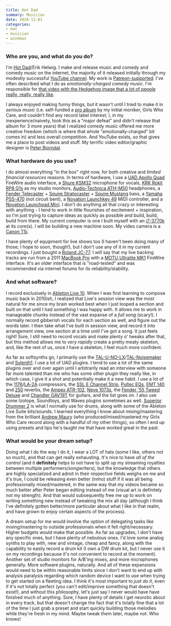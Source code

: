 ```yaml
---
title: Hot Dad
summary: Musician 
date: 2018-11-01
categories:
- mac 
- musician
- windows
---
```


### Who are you, and what do you do?

I'm [Hot Dad](http://hotdad.club/ "Erik's website.")/Erik Helwig. I make and release music and comedy and comedy music on the internet, the majority of it released initially through my modestly successful [YouTube channel](https://www.youtube.com/channel/UCGY2w6hIZWwyxasBUN7wbaQ "Erik's YouTube channel"). My work is [Patreon-supported](https://www.patreon.com/hotdad "Erik's Patreon account."). I've often described what I do as _emotionally-charged comedy music_. I'm responsible for [that video with the Hedgehog image that a lot of people really, really, really like](https://www.youtube.com/watch?v=7eKv4BEujFU "Erik's YouTube song about an image of a hedgehog.").

I always enjoyed making funny things, but it wasn't until I tried to make it in _serious music_ (i.e. self-funded a [pro album](https://www.youtube.com/watch?v=KSqBB4G2WBw "Erik's full album, Light Sleeper, on YouTube.") by my initial moniker, Girls Who Care, and couldn't find any record label interest; I, in my inexperience/naivety, took this as a "major defeat" and didn't release that album for 3 more years) that I realized comedy music offered me more creative freedom (which is where that whole "emotionally-charged" bit comes in) and less overall competition. And YouTube exists, so that gives me a place to post videos and stuff. My terrific video editor/graphic designer is [Peter Bjorndal](https://bjornd.al "Peter's website.").

### What hardware do you use?

I do almost everything "in the box" right now, for both creative and _limited financial resources_ reasons. In terms of hardware, I use a [UAD Apollo Quad][apollo] FireWire audio interface, a [Shure KSM32][ksm32] microphone for vocals, [KRK Rokit RP8 G1s][rokit-8] as my studio monitors, [Audio-Technica ATH-M50][ath-m50] headphones, a [Fender Telecaster][telecaster] + [Squire Stratocaster][stratocaster] + [Squire Mustang][mustang] bass, a [Yamaha PSS-470][portasound-pss-470] (not circuit bent), a [Novation Launchkey 49][launchkey-49] MIDI controller, and a [Novation Launchpad Mini][launchpad-mini]. I don't do anything all that crazy or interesting with anything - I tend to work in little flourishes of excitement + inspiration, so I'm just trying to capture ideas as quickly as possible and build, build, build from there. My current computer is one I built myself with an [i7-3770k][core-i7-3770k] at its core(s). I will be building a new machine soon. My video camera is a [Canon T5i][eos-rebel-t5i].

I have plenty of equipment for live shows too (I haven't been doing many of those; I hope to soon, though!), but I don't use any of it in my current recordings. I just bought a [Roland JC-77][jazz-chorus-jc-77]. I _will_ say that my live backing tracks are run from a 2011 [MacBook Pro][macbook-pro] with a [MOTU Ultralite MK1][ultralite] FireWire interface. It's an older interface that is "road-tested" and was recommended via internet forums for its reliability/stability.

### And what software?

I record exclusively in [Ableton Live 10][live]. When I was first learning to compose music back in 2010ish, I realized that Live's session view was the most natural for me since my brain worked best when I just looped a section and built on that until I had something I was happy with. It allows me to work in manageable chunks instead of the vast expanse of a _full song_ (scary!). I normally record gibberish vocals for each section as well, and figure out the words later. I then take what I've built in session view, and record it into arrangement view, one section at a time until I've got a song. It just feels right! Sure, I still need to record vocals and make plenty o' tweaks after that, but this method allows me to _very rapidly_ create a pretty meaty skeleton, and, like the rest of us, once I have a skeleton, I feel much more confident.

As far as softsynths go, I primarily use the [TAL-U-NO-LX][]/[TAL-Noisemaker][] and [Sylenth1][]. I use a lot of UAD plugins. I tend to use a lot of the same plugins over and over again until I arbitrarily read an interview with someone far more talented than me who has some other plugin they really like, in which case, I give it a shot and potentially make it a new habit. I use a lot of the [1176][]/[LA-2A][] compressors, the [SSL E Channel Strip][ssl-4000-e-channel-strip], [Pultec EQs][pultec-passive-eq], [EMT 140][emt-140-classic-plate-reverberator] and [250][emt-250-classic-electronic-reverb] reverbs, the [Ampex ATR-102][atr-102-mastering-tape-recorder], [Neve 1073s][1073-preamp-and-eq], the [Fender '55 Tweed Deluxe][fender-55-tweed-deluxe] and [Chandler GAV19T][chandler-limited-gav19t-amplifier] for guitars, and the list goes on. I also use some Izotope, Soundtoys, and Waves plugins sometimes as well. [Superior Drummer 2][superior-drummer] is what I normally use for drums, along with some of the Ableton Live Suite kits/sounds. I learned everything I know about mixing/mastering from the brilliant [Andrew Maury](http://andrewmaury.net/ "Andrew's website.") (who produced/mixed/mastered my Girls Who Care record along with a handful of my other things), so often I end up using presets and tips he's taught me that have worked great in the past.

### What would be your dream setup?

Doing what I do the way I do it, I wear a LOT of hats (some I like, others not so much), and that can get really exhausting. It's nice to have _all of the control_ (and it **definitely** helps to not have to split up my streaming royalties between multiple performers/songwriters), but the knowledge that others are highly specialized and adroit in their respective fields weighs on me and it's true, I could be releasing even better (imho) stuff if it was all being professionally mixed/mastered, in the same way that my videos became so much better after Peter began editing instead of me (visual art is definitely _not_ my strength). And that would subsequently free me up to work on writing something new instead of tweaking the mix all day (although I think I've definitely gotten better/more particular about what I like in that realm, and have grown to enjoy certain aspects of the process).

A dream setup for me would involve _the option_ of delegating tasks like mixing/mastering to outside professionals when it felt right/necessary. Higher budgets would make that possible. As far as upgrades, I don't have any specific ones, but I have plenty of nebulous ones. I'd love some analog synths to play with, new and vintage, cheap and fancy, along with the capability to easily record a drum kit (I own a DW drum kit, but I never use it on my recordings because it's not convenient to record at the moment). Another set of studio monitors for A/B'ing mixes, and more microphones generally. More software plugins, naturally. And all of these expansions would need to be within reasonable limits since I don't want to end up with analysis paralysis regarding which random device I want to use when trying to get started on a fleeting idea. I think it's most important to _just do it_, even if it's not totally perfect (you can't edit/improve something that doesn't exist!), and without this philosophy, let's just say I never would have have finished much of anything. Sure, I have plenty of details I get neurotic about in every track, but that doesn't change the fact that it's totally fine that a lot of the time I just grab a preset and start quickly building those melodies while they're fresh in my mind. Maybe tweak them later, maybe not. Who knows!

[1073-preamp-and-eq]: http://web.archive.org/web/20220125233627/https://www.uaudio.com/uad-plugins/equalizers/neve-1073-collection.html "A pre-amp audio plugin."
[1176]: http://web.archive.org/web/20161026165355/http://www.uaudio.com:80/store/compressors-limiters/1176-collection.html "An audio plugin that emulates the 1176 limiter."
[apollo]: https://www.uaudio.com/audio-interfaces/apollo.html "A Firewire/Thunderbolt audio interface."
[ath-m50]: http://web.archive.org/web/20230409072021/https://www.audio-technica.com/en-us/ath-m50 "Studio headphones."
[atr-102-mastering-tape-recorder]: https://www.uaudio.com/uad-plugins/mastering/ampex-atr-102.html "An audio plugin."
[chandler-limited-gav19t-amplifier]: https://www.uaudio.com/uad-plugins/guitar-bass/chandler-gav-19t-guitar-amp.html "An audio plugin."
[core-i7-3770k]: https://corpredirect.intel.com/Redirector/404Redirector.aspx?https://ark.intel.com/products/65523/Intel-Core-i7-3770K-Processor-8M-Cache-up-to-3_90-GHz "A computer processor."
[emt-140-classic-plate-reverberator]: https://www.uaudio.com/uad-plugins/reverbs/emt-140.html "A reverb audio plugin."
[emt-250-classic-electronic-reverb]: https://www.uaudio.com/uad-plugins/reverbs/emt-250.html "A reverb audio plugin."
[eos-rebel-t5i]: https://en.wikipedia.org/wiki/Canon_EOS_700D "An 18 megapixel DSLR."
[fender-55-tweed-deluxe]: https://www.uaudio.com/uad-plugins/guitar-bass/fender-55-dlx.html "An audio plugin."
[jazz-chorus-jc-77]: https://reverb.com/p/roland-jazz-chorus-jc-77 "A guitar amp."
[ksm32]: http://web.archive.org/web/20230204212225/http://www.amazon.com/Shure-KSM32-Single-Diaphragm-Microphone-Champagne/dp/B0002GZK02 "A studio microphone."
[la-2a]: http://web.archive.org/web/20160927104636/http://www.uaudio.com/store/compressors-limiters/la-2a.html "An audio plugin that emulates the LA-2A levelling amp."
[launchkey-49]: http://web.archive.org/web/20230611141213/https://novationmusic.com/en/keys/launchkey "A music keyboard."
[launchpad-mini]: http://web.archive.org/web/20160204130829/http://us.novationmusic.com:80/launchpad-mini "A mini controller for Ableton Live."
[live]: https://www.ableton.com/en/live/ "Musical creation software."
[macbook-pro]: https://www.apple.com/macbook-pro/ "A laptop."
[mustang]: https://en.wikipedia.org/wiki/Fender_Mustang "An electric guitar."
[portasound-pss-470]: https://www.vintagesynth.com/yamaha/pss470.php "A synth."
[pultec-passive-eq]: https://www.uaudio.com/uad-plugins/equalizers/pultec-passive-eq-collection.html "An audio plugin collection."
[rokit-8]: http://web.archive.org/web/20230706191530/https://www.amazon.com/KRK-RP8G3-NA-Generation-Powered-Monitor/dp/B00FXBIG1G "A pair of powered speakers."
[ssl-4000-e-channel-strip]: https://www.uaudio.com/uad-plugins/channel-strips/ssl-4000-e-series-channel-strip-collection.html "An audio plugin collection."
[stratocaster]: https://en.wikipedia.org/wiki/Fender_Stratocaster "An electric guitar."
[superior-drummer]: https://en.wikipedia.org/wiki/Superior_drummer_2.0 "A drum sampler."
[sylenth1]: https://www.lennardigital.com/sylenth1/ "A virtual analog synth plugin."
[tal-noisemaker]: https://tal-software.com/products/tal-noisemaker "A synth audio plugin."
[tal-u-no-lx]: https://tal-software.com/products/tal-u-no-lx "An audio plugin emulating the Juno 60."
[telecaster]: https://en.wikipedia.org/wiki/Fender_Telecaster "An electric guitar."
[ultralite]: http://web.archive.org/web/20230706195202/https://motu.com/products/motuaudio/copy_of_ultralite/body-old.html "A FireWire audio interface."
